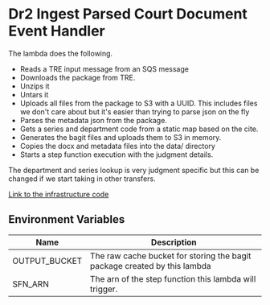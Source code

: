# Dr2 Ingest Parsed Court Document Event Handler

The lambda does the following.

* Reads a TRE input message from an SQS message
* Downloads the package from TRE.
* Unzips it
* Untars it
* Uploads all files from the package to S3 with a UUID. This includes files we don't care about but it's easier than trying to parse json on the fly
* Parses the metadata json from the package.
* Gets a series and department code from a static map based on the cite.
* Generates the bagit files and uploads them to S3 in memory.
* Copies the docx and metadata files into the data/ directory
* Starts a step function execution with the judgment details. 

The department and series lookup is very judgment specific but this can be changed if we start taking in other transfers.


[Link to the infrastructure code](https://github.com/nationalarchives/dp-terraform-environments/blob/main/ingest_parsed_court_document_event_handler.tf)

## Environment Variables

| Name          | Description                                                               |
|---------------|---------------------------------------------------------------------------|
| OUTPUT_BUCKET | The raw cache bucket for storing the bagit package created by this lambda |
| SFN_ARN       | The arn of the step function this lambda will trigger.                    |
